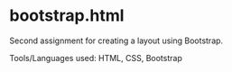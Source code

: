 # bootstrap.html

Second assignment for creating a layout using Bootstrap.

Tools/Languages used: HTML, CSS, Bootstrap

